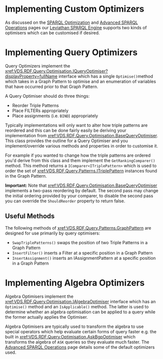 # Implementing Custom Optimizers

As discussed on the [SPARQL Optimization](SPARQL-Optimization.md) and [Advanced SPARQL Operations](../user_guide/Advanced-SPARQL-Operations.md) pages our [Leviathan SPARQL Engine](SPARQL-Leviathan-Engine.md) supports two kinds of optimisers which can be customised if desired.

# Implementing Query Optimizers

Query Optimizers implement the <xref:VDS.RDF.Query.Optimisation.IQueryOptimiser?displayProperty=fullName> interface which has a single `Optimise()`method which takes in a Graph Pattern to optimise and an enumeration of variables that have occurred prior to that Graph Pattern.

A Query Optimiser should do three things:

* Reorder Triple Patterns
* Place FILTERs appropriately
* Place assignments (i.e. `BIND`) appropriately

Typically implementations will only want to alter how triple patterns are reordered and this can be done fairly easily be deriving your implementation from <xref:VDS.RDF.Query.Optimisation.BaseQueryOptimiser>. This class provides the outline for a Query Optimiser and you implement/override various methods and properties in order to customise it.

For example if you wanted to change how the triple patterns are ordered you'd derive from this class and them implement the `GetRankingComparer()` method. This method returns a `IComparer<ITriplePattern>` which is used to order the set of <xref:VDS.RDF.Query.Patterns.ITriplePattern> instances found in the Graph Pattern.

**Important:** Note that <xref:VDS.RDF.Query.Optimisation.BaseQueryOptimiser> implements a two-pass reordering by default. The second pass may change the initial ordering provided by your comparer, to disable the second pass you can override the `ShouldReorder` property to return false.

## Useful Methods

The following methods of <xref:VDS.RDF.Query.Patterns.GraphPattern> are designed for use primarily by query optimisers:

* `SwapTriplePatterns()` swaps the position of two Triple Patterns in a Graph Pattern
* `InsertFilter()` inserts a Filter at a specific position in a Graph Pattern
* `InsertAssignment()` inserts an IAssignmentPattern at a specific position in a Graph Pattern

# Implementing Algebra Optimizers

Algebra Optimisers implement the <xref:VDS.RDF.Query.Optimisation.IAlgebraOptimiser> interface which has an `Optimise()` method and an `IsApplicable()` method. The latter is used to determine whether an algebra optimisation can be applied to a query while the former actually applies the Optimiser.

Algebra Optimisers are typically used to transform the algebra to use special operators which help evaluate certain forms of query faster e.g. the built in <xref:VDS.RDF.Query.Optimisation.AskBgpOptimiser> which transforms the algebra of `ASK` queries so they evaluate much faster.  The [Advanced SPARQL Operations](..\user_guide\Advanced-SPARQL-Operations.md) page details some of the default optimizers used.